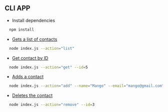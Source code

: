## CLI APP

- Install dependencies
```bash
  npm install
```

 - [Gets a list of contacts](https://i.ibb.co/yNL7vxc/get-contacts-list.png)
```bash
  node index.js --action="list"
```

-  [Get contact by ID](https://i.ibb.co/rcQ5xMk/get-one-contact.png)
```bash
  node index.js --action="get" --id=5
```

-  [Adds a contact](https://i.ibb.co/vmh3tRg/Adds-a-contact.png)
```bash
  node index.js --action="add" --name="Mango" --email="mango@gmail.com" --phone="322-22-22"
```

-  [Deletes the contact](https://i.ibb.co/10S5gqx/deletes-the-contact.png)
```bash
  node index.js --action="remove" --id=3
```

